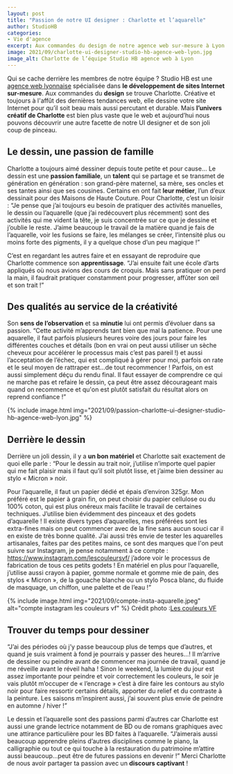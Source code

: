 ```yaml
---
layout: post
title: "Passion de notre UI designer : Charlotte et l’aquarelle"
author: StudioHB
categories:
- Vie d'agence
excerpt: Aux commandes du design de notre agence web sur-mesure à Lyon se trouve Charlotte. Découvrez son univers créatif bien plus vaste que le web avec ses dessins et aquarelles.
image: 2021/09/charlotte-ui-designer-studio-hb-agence-web-lyon.jpg
image_alt: Charlotte de l’équipe Studio HB agence web à Lyon
---
```


Qui se cache derrière les membres de notre équipe ? Studio HB est une [agence web lyonnaise](https://www.studio-hb.com/) spécialisée dans **le développement de sites Internet sur-mesure**. Aux commandes du **design** se trouve Charlotte. Créative et toujours à l'affût des dernières tendances web, elle dessine votre site Internet pour qu’il soit beau mais aussi percutant et durable. Mais **l’univers créatif de Charlotte** est bien plus vaste que le web et aujourd’hui nous pouvons découvrir une autre facette de notre UI designer et de son joli coup de pinceau.

## Le dessin, une passion de famille
Charlotte a toujours aimé dessiner depuis toute petite et pour cause… Le dessin est une **passion familiale**, un **talent** qui se partage et se transmet de génération en génération : son grand-père maternel, sa mère, ses oncles et ses tantes ainsi que ses cousines. Certains en ont fait **leur métier**, l’un d’eux dessinait pour des Maisons de Haute Couture. Pour Charlotte, c’est un loisir : “Je pense que j’ai toujours eu besoin de pratiquer des activités manuelles, le dessin ou l’aquarelle (que j’ai redécouvert plus récemment) sont des activités qui me vident la tête, je suis concentrée sur ce que je dessine et j’oublie le reste. J’aime beaucoup le travail de la matière quand je fais de l’aquarelle, voir les fusions se faire, les mélanges se créer, l’intensité plus ou moins forte des pigments, il y a quelque chose d’un peu magique !”

C’est en regardant les autres faire et en essayant de reproduire que Charlotte commence son **apprentissage**. “J’ai ensuite fait une école d’arts appliqués où nous avions des cours de croquis. Mais sans pratiquer on perd la main, il faudrait pratiquer constamment pour progresser, affûter son œil et son trait !”

## Des qualités au service de la créativité

Son **sens de l’observation** et sa **minutie** lui ont permis d’évoluer dans sa passion. “Cette activité m’apprends tant bien que mal la patience. Pour une aquarelle, il faut parfois plusieurs heures voire des jours pour faire les différentes couches et détails (bon en vrai on peut aussi utiliser un sèche cheveux pour accélérer le processus mais c’est pas pareil !) et aussi l’acceptation de l’échec, qui est compliqué à gérer pour moi, parfois on rate et le seul moyen de rattraper est…de tout recommencer ! Parfois, on est aussi simplement déçu du rendu final. Il faut essayer de comprendre ce qui ne marche pas et refaire le dessin, ça peut être assez décourageant mais quand on recommence et qu'on est plutôt satisfait du résultat alors on reprend confiance !”

{% include image.html img="2021/09/passion-charlotte-ui-designer-studio-hb-agence-web-lyon.jpg" %}

## Derrière le dessin

Derrière un joli dessin, il y a **un bon matériel** et Charlotte sait exactement de quoi elle parle : “Pour le dessin au trait noir, j’utilise n’importe quel papier qui me fait plaisir mais il faut qu’il soit plutôt lisse, et j’aime bien dessiner au stylo « Micron » noir.

Pour l’aquarelle, il faut un papier dédié et épais d’environ 325gr. Mon préféré est le papier à grain fin, on peut choisir du papier cellulose ou du 100% coton, qui est plus onéreux mais facilite le travail de certaines techniques. J’utilise bien évidemment des pinceaux et des godets d’aquarelle ! Il existe divers types d’aquarelles, mes préférées sont les extra-fines mais on peut commencer avec de la fine sans aucun souci car il en existe de très bonne qualité. J’ai aussi très envie de tester les aquarelles artisanales, faites par des petites mains, ce sont des marques que l'on peut suivre sur Instagram, je pense notamment à ce compte : https://www.instagram.com/lescouleursvf/ j’adore voir le processus de fabrication de tous ces petits godets !
En matériel en plus pour l’aquarelle, j’utilise aussi crayon à papier, gomme normale et gomme mie de pain, des stylos « Micron », de la gouache blanche ou un stylo Posca blanc, du fluide de masquage, un chiffon, une palette et de l’eau !”

{% include image.html img="2021/09/compte-insta-aquarelle.jpeg" alt="compte instagram les couleurs vf" %}
Crédit photo :[Les couleurs VF](https://www.instagram.com/lescouleursvf/?hl=fr)

## Trouver du temps pour dessiner

“J’ai des périodes où j’y passe beaucoup plus de temps que d’autres, et quand je suis vraiment à fond je pourrais y passer des heures…! Il m’arrive de dessiner ou peindre avant de commencer ma journée de travail, quand je me réveille avant le réveil haha ! Sinon le weekend, la lumière du jour est assez importante pour peindre et voir correctement les couleurs, le soir je vais plutôt m’occuper de « l’encrage » c’est à dire faire les contours au stylo noir pour faire ressortir certains détails, apporter du relief et du contraste à la peinture. Les saisons m’inspirent aussi, j’ai souvent plus envie de peindre en automne / hiver !”

Le dessin et l’aquarelle sont des passions parmi d’autres car Charlotte est aussi une grande lectrice notamment de BD ou de romans graphiques avec une attirance particulière pour les BD faites à l’aquarelle. “J’aimerais aussi beaucoup apprendre pleins d’autres disciplines comme le piano, la calligraphie ou tout ce qui touche à la restauration du patrimoine m’attire aussi beaucoup…peut être de futures passions en devenir !”
Merci Charlotte de nous avoir partager ta passion avec un **discours captivant** !












